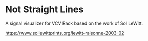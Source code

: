 # Not Straight Lines

A signal visualizer for VCV Rack based on the work of Sol LeWitt.

https://www.sollewittprints.org/lewitt-raisonne-2003-02